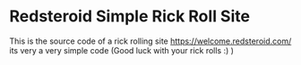 # Redsteroid Simple Rick Roll Site

This is the source code of a rick rolling site https://welcome.redsteroid.com/ its very a very simple code (Good luck with your rick rolls :) )
